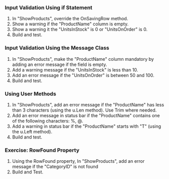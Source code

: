 ﻿### Input Validation Using if Statement

1.	In "ShowProducts", override the OnSavingRow method.
2.	Show a warning if the "ProductName" column is empty.
3.	Show a warning it the "UnitsInStock" is 0 or "UnitsOnOrder" is 0.
4.	Build and test.


### Input Validation Using the Message Class

1.	In "ShowProducts", make the "ProductName" column mandatory by adding an error message if the field is empty.
2.	Add a warning message if the "UnitsInStock" is less than 10.
3.	Add an error message if the "UnitsOnOrder" is between 50 and 100.
4.	Build and test. 

### Using User Methods
1.	In "ShowProducts", add an error message if the "ProductName" has less than 3 characters (using the u.Len method). Use Trim where needed.
2.	Add an error message in status bar if the "ProductName" contains one of the following characters: %, @.
3.	Add a warning in status bar if the "ProductName" starts with "T" (using the u.Left method).
4.	Build and test.

### Exercise: RowFound Property
1.	Using the RowFound property, In "ShowProducts", add an error message if the "CategoryID" is not found
2.	Build and Test.

